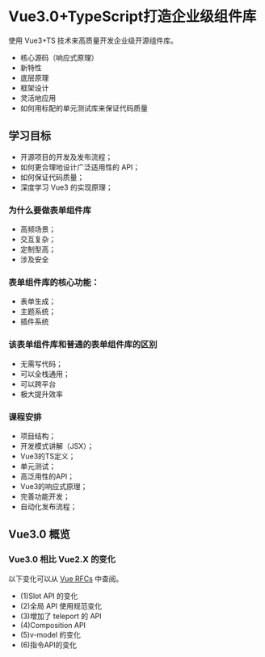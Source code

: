 # Vue3.0+TypeScript打造企业级组件库

使用 Vue3+TS 技术来高质量开发企业级开源组件库。

* 核心源码（响应式原理）
* 新特性
* 底层原理
* 框架设计
* 灵活地应用
* 如何用标配的单元测试库来保证代码质量

## 学习目标

* 开源项目的开发及发布流程；
* 如何更合理地设计广泛适用性的 API；
* 如何保证代码质量；
* 深度学习 Vue3 的实现原理；

### 为什么要做表单组件库

* 高频场景；
* 交互复杂；
* 定制型高；
* 涉及安全

### 表单组件库的核心功能：

* 表单生成；
* 主题系统；
* 插件系统

### 该表单组件库和普通的表单组件库的区别

* 无需写代码；
* 可以全栈通用；
* 可以跨平台
* 极大提升效率

### 课程安排

* 项目结构；
* 开发模式讲解（JSX）；
* Vue3的TS定义；
* 单元测试；
* 高泛用性的API；
* Vue3的响应式原理；
* 完善功能开发；
* 自动化发布流程；


## Vue3.0 概览

### Vue3.0 相比 Vue2.X 的变化 

以下变化可以从 [Vue RFCs](https://github.com/vuejs/rfcs/tree/master/active-rfcs) 中查阅。

* (1)Slot API 的变化
* (2)全局 API 使用规范变化
* (3)增加了 teleport 的 API
* (4)Composition API
* (5)v-model 的变化
* (6)指令API的变化
